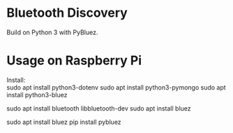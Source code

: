 # Bluetooth Discovery

Build on Python 3 with PyBluez.

# Usage on Raspberry Pi

Install:   
sudo apt install python3-dotenv
sudo apt install python3-pymongo
sudo apt install python3-bluez

sudo apt install bluetooth libbluetooth-dev
sudo apt install bluez

sudo apt install bluez
pip install pybluez




